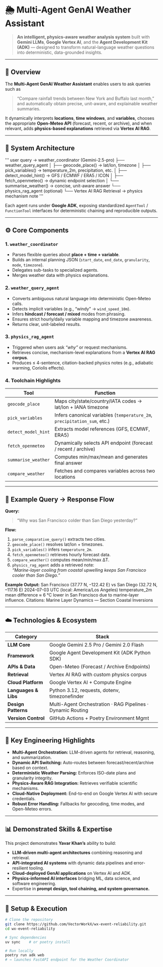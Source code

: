 # 🌦️ Multi-Agent GenAI Weather Assistant

> **An intelligent, physics-aware weather analysis system** built with **Gemini LLMs**, **Google Vertex AI**, and the **Agent Development Kit (ADK)** — designed to transform natural-language weather questions into deterministic, data-grounded insights.

---

## 🧠 Overview

The **Multi-Agent GenAI Weather Assistant** enables users to ask queries such as  
> “Compare rainfall trends between New York and Buffalo last month,”  
and automatically obtain precise, unit-aware, and explainable weather summaries.

It dynamically interprets **locations**, **time windows**, and **variables**, chooses the appropriate **Open-Meteo API** (forecast, recent, or archive), and when relevant, adds **physics-based explanations** retrieved via **Vertex AI RAG**.

---

## 🧩 System Architecture
'''
user query → weather_coordinator (Gemini-2.5-pro)
├── weather_query_agent
│   ├── geocode_place() → lat/lon, timezone
│   ├── pick_variables() → temperature_2m, precipitation, etc.
│   ├── detect_model_hint() → GFS / ECMWF / ERA5 / ICON
│   ├── fetch_openmeteo() → dynamic endpoint selection
│   └── summarise_weather() → concise, unit-aware answer
└── physics_rag_agent (optional)
    └── Vertex AI RAG Retrieval → physics mechanism note
'''


Each agent runs under **Google ADK**, exposing standardized `AgentTool` / `FunctionTool` interfaces for deterministic chaining and reproducible outputs.

---

## ⚙️ Core Components

### 1. `weather_coordinator`
- Parses flexible queries about **place + time + variable**.  
- Builds an internal planning JSON (`start_date`, `end_date`, `granularity`, `mode`, `timezone`).  
- Delegates sub-tasks to specialized agents.  
- Merges weather data with physics explanations.

### 2. `weather_query_agent`
- Converts ambiguous natural language into deterministic Open-Meteo calls.  
- Detects implicit variables (e.g., “windy” → `wind_speed_10m`).  
- Infers **hindcast / forecast / mixed** modes from phrasing.  
- Ensures strict hourly/daily variable mapping and timezone awareness.  
- Returns clear, unit-labeled results.

### 3. `physics_rag_agent`
- Triggered when users ask *“why”* or request mechanisms.  
- Retrieves concise, mechanism-level explanations from a **Vertex AI RAG corpus**.  
- Produces ≤ 4-sentence, citation-backed physics notes (e.g., adiabatic warming, Coriolis effects).

### 4. Toolchain Highlights

| Tool | Function |
|------|-----------|
| `geocode_place` | Maps city/state/country/IATA codes → lat/lon + IANA timezone |
| `pick_variables` | Infers canonical variables (`temperature_2m`, `precipitation_sum`, etc.) |
| `detect_model_hint` | Extracts model references (GFS, ECMWF, ERA5) |
| `fetch_openmeteo` | Dynamically selects API endpoint (forecast / recent / archive) |
| `summarise_weather` | Computes min/max/mean and generates final answer |
| `compare_weather` | Fetches and compares variables across two locations |

---

## 🧮 Example Query → Response Flow

**Query:**  
> “Why was San Francisco colder than San Diego yesterday?”

**Flow:**
1. `parse_comparative_query()` extracts two cities.  
2. `geocode_place()` resolves lat/lon + timezones.  
3. `pick_variables()` infers `temperature_2m`.  
4. `fetch_openmeteo()` retrieves hourly forecast data.  
5. `compare_weather()` computes mean/min/max ΔT.  
6. `physics_rag_agent` adds a retrieved note:  
   *“Marine-layer cooling from coastal upwelling keeps San Francisco cooler than San Diego.”*

**Example Output:**
San Francisco (37.77 N, –122.42 E) vs San Diego (32.72 N, –117.16 E)
2024-07-03 UTC (local: America/Los Angeles)
temperature_2m mean difference ≈ 6 °C lower in San Francisco due to marine-layer influence.
Citations: Marine Layer Dynamics — Section Coastal Inversions


---

## ☁️ Technologies & Ecosystem

| Category | Stack |
|-----------|-------|
| **LLM Core** | Google Gemini 2.5 Pro / Gemini 2.0 Flash |
| **Framework** | Google Agent Development Kit (ADK Python SDK) |
| **APIs & Data** | Open-Meteo (Forecast / Archive Endpoints) |
| **Retrieval** | Vertex AI RAG with custom physics corpus |
| **Cloud Platform** | Google Vertex AI + Compute Engine |
| **Languages & Libs** | Python 3.12, requests, dotenv, timezonefinder |
| **Design Patterns** | Multi-Agent Orchestration · RAG Pipelines · Dynamic Routing |
| **Version Control** | GitHub Actions + Poetry Environment Mgmt |

---

## 🧱 Key Engineering Highlights

- **Multi-Agent Orchestration:** LLM-driven agents for retrieval, reasoning, and summarization.  
- **Dynamic API Switching:** Auto-routes between forecast/recent/archive based on context.  
- **Deterministic Weather Parsing:** Enforces ISO-date plans and granularity integrity.  
- **Physics-Aware RAG Integration:** Retrieves verifiable scientific mechanisms.  
- **Cloud-Native Deployment:** End-to-end on Google Vertex AI with secure credentials.  
- **Robust Error Handling:** Fallbacks for geocoding, time modes, and Open-Meteo errors.

---

## 📊 Demonstrated Skills & Expertise

This project demonstrates **Yavar Khan’s** ability to build:
- **LLM-driven multi-agent architectures** combining reasoning and retrieval.  
- **API-integrated AI systems** with dynamic data pipelines and error-resilient tooling.  
- **Cloud-deployed GenAI applications** on Vertex AI and ADK.  
- **Physics-informed AI interfaces** bridging ML, data science, and software engineering.  
- Expertise in **prompt design, tool chaining, and system governance.**

---

## 🚀 Setup & Execution

```bash
# Clone the repository
git clone https://github.com/VectorWorkX/wx-event-reliability.git
cd wx-event-reliability

# Sync dependencies
uv sync    # or poetry install

# Run locally
poetry run adk web
# → launches FastAPI endpoint for the Weather Coordinator
